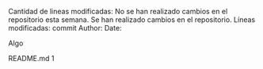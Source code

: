 Cantidad de lineas modificadas: 
No se han realizado cambios en el repositorio esta semana.
Se han realizado cambios en el repositorio. Líneas modificadas: commit
Author:
Date:

Algo

README.md
1
